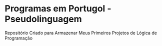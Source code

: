 # Programas em Portugol - Pseudolinguagem
Repositório Criado para Armazenar Meus Primeiros Projetos de Lógica de Programação
